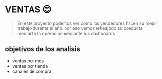 # VENTAS 😊

> En este proyecto podemos ver como  los vendedores hacen su mejor trabajo durante el año. por eso vemos refleajodo su conducta mediante la operacion mediante los dashboards 

 ## objetivos de los analisis 

 * ventas por mes
 * ventas por tienda
 *  canales de compra 
 
